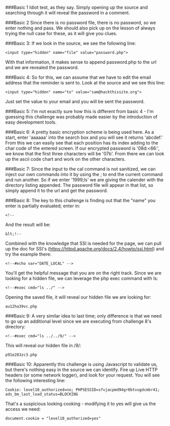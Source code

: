 ###Basic 1
Idiot test, as they say. Simply opening up the source and searching through it will reveal the password in a comment.

###Basic 2
Since there is no password file, there is no password, so we enter nothing and pass. We should also pick up on the lesson of always trying the null case for these, as it will give you clues.

###Basic 3:
If we look in the source, we see the following line:
```
<input type="hidden" name="file" value="password.php">
```
With that information, it makes sense to append password.php to the url and we are revealed the password.

###Basic 4:
So for this, we can assume that we have to edit the email address that the reminder is sent to. Look at the source and we see this line:
```
<input type="hidden" name="to" value="sam@hackthissite.org">
```
Just set the value to your email and you will be sent the password.

###Basic 5:
I'm not exactly sure how this is different from basic 4 - I'm guessing this challenge was probably made easier by the introduction of easy development tools.

###Basic 6:
A pretty basic encryption scheme is being used here. As a start, enter 'aaaaaa' into the search box and you will see it returns 'abcdef.' From this we can easily see that each position has its index adding to the char code of the entered screen. If our encrypted password is '08d:<66:', we know that the first three characters will be '07b'. From there we can look up the ascii code chart and work on the other characters.

###Basic 7:
Since the input to the cal command is not sanitized, we can inject our own commands into it by using the ; to end the current command and run another. So if we enter '1999;ls' we are giving the calender with the directory listing appended. The password file will appear in that list, so simply append it to the url and get the password.

###Basic 8:
The key to this challenge is finding out that the "name" you enter is partially evaluated; enter in:
```
<!--
```

And the result will be:
```
&lt;!--
```

Combined with the knowledge that SSI is needed for the page, we can pull up the doc for SSI's (https://httpd.apache.org/docs/2.4/howto/ssi.html) and try the example there:
```
<!--#echo var="DATE_LOCAL" -->
```

You'll get the helpful message that you are on the right track. Since we are looking for a hidden file, we can leverage the php exec command with ls:
```
<!--#exec cmd="ls ../" -->
```

Opening the saved file, it will reveal our hidden file we are looking for:
```
au12ha39vc.php
```

###Basic 9:
A very similar idea to last time; only difference is that we need to go up an additional level since we are executing from challenge 8's directory:
```
<!--#exec cmd="ls ../../9/" -->
```

This will reveal our hidden file in /9/:
```
p91e283zc3.php
```

###Basic 10:
Apparently this challenge is using Javascript to validate us, but there's nothing easy in the source we can identify. Fire up Live HTTP headers (or some network logger), and look for your request. You will see the following interesting line:
```
Cookie: level10_authorized=no; PHPSESSID=sfvjacpmd94gr0btvugdcmbr41; ads_bm_last_load_status=BLOCKING
```

That's a suspicious looking cooking - modifying it to yes will give us the access we need:
```
document.cookie = "level10_authorized=yes"
```